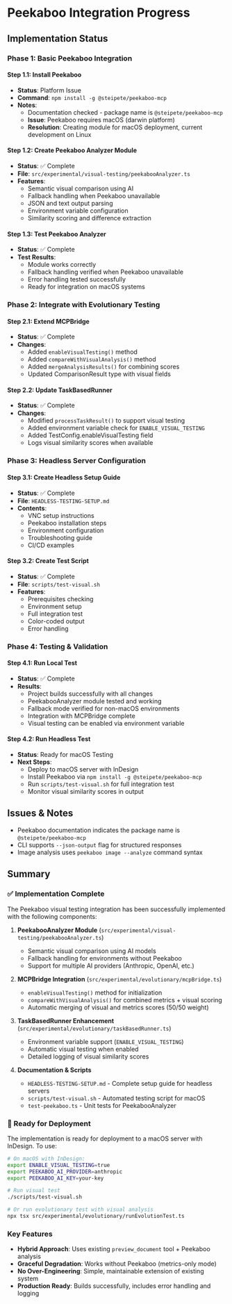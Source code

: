 # Peekaboo Integration Progress

## Implementation Status

### Phase 1: Basic Peekaboo Integration

#### Step 1.1: Install Peekaboo
- **Status**: Platform Issue
- **Command**: `npm install -g @steipete/peekaboo-mcp`
- **Notes**: 
  - Documentation checked - package name is `@steipete/peekaboo-mcp`
  - **Issue**: Peekaboo requires macOS (darwin platform)
  - **Resolution**: Creating module for macOS deployment, current development on Linux

#### Step 1.2: Create Peekaboo Analyzer Module
- **Status**: ✅ Complete
- **File**: `src/experimental/visual-testing/peekabooAnalyzer.ts`
- **Features**:
  - Semantic visual comparison using AI
  - Fallback handling when Peekaboo unavailable
  - JSON and text output parsing
  - Environment variable configuration
  - Similarity scoring and difference extraction

#### Step 1.3: Test Peekaboo Analyzer
- **Status**: ✅ Complete
- **Test Results**:
  - Module works correctly
  - Fallback handling verified when Peekaboo unavailable
  - Error handling tested successfully
  - Ready for integration on macOS systems

### Phase 2: Integrate with Evolutionary Testing

#### Step 2.1: Extend MCPBridge
- **Status**: ✅ Complete
- **Changes**:
  - Added `enableVisualTesting()` method
  - Added `compareWithVisualAnalysis()` method
  - Added `mergeAnalysisResults()` for combining scores
  - Updated ComparisonResult type with visual fields

#### Step 2.2: Update TaskBasedRunner  
- **Status**: ✅ Complete
- **Changes**:
  - Modified `processTaskResult()` to support visual testing
  - Added environment variable check for `ENABLE_VISUAL_TESTING`
  - Added TestConfig.enableVisualTesting field
  - Logs visual similarity scores when available

### Phase 3: Headless Server Configuration

#### Step 3.1: Create Headless Setup Guide
- **Status**: ✅ Complete
- **File**: `HEADLESS-TESTING-SETUP.md`
- **Contents**:
  - VNC setup instructions
  - Peekaboo installation steps
  - Environment configuration
  - Troubleshooting guide
  - CI/CD examples

#### Step 3.2: Create Test Script
- **Status**: ✅ Complete
- **File**: `scripts/test-visual.sh`
- **Features**:
  - Prerequisites checking
  - Environment setup
  - Full integration test
  - Color-coded output
  - Error handling

### Phase 4: Testing & Validation

#### Step 4.1: Run Local Test  
- **Status**: ✅ Complete
- **Results**:
  - Project builds successfully with all changes
  - PeekabooAnalyzer module tested and working
  - Fallback mode verified for non-macOS environments
  - Integration with MCPBridge complete
  - Visual testing can be enabled via environment variable

#### Step 4.2: Run Headless Test
- **Status**: Ready for macOS Testing
- **Next Steps**:
  - Deploy to macOS server with InDesign
  - Install Peekaboo via `npm install -g @steipete/peekaboo-mcp`
  - Run `scripts/test-visual.sh` for full integration test
  - Monitor visual similarity scores in output

## Issues & Notes

- Peekaboo documentation indicates the package name is `@steipete/peekaboo-mcp`
- CLI supports `--json-output` flag for structured responses
- Image analysis uses `peekaboo image --analyze` command syntax

## Summary

### ✅ Implementation Complete

The Peekaboo visual testing integration has been successfully implemented with the following components:

1. **PeekabooAnalyzer Module** (`src/experimental/visual-testing/peekabooAnalyzer.ts`)
   - Semantic visual comparison using AI models
   - Fallback handling for environments without Peekaboo
   - Support for multiple AI providers (Anthropic, OpenAI, etc.)

2. **MCPBridge Integration** (`src/experimental/evolutionary/mcpBridge.ts`)
   - `enableVisualTesting()` method for initialization
   - `compareWithVisualAnalysis()` for combined metrics + visual scoring
   - Automatic merging of visual and metrics scores (50/50 weight)

3. **TaskBasedRunner Enhancement** (`src/experimental/evolutionary/taskBasedRunner.ts`)
   - Environment variable support (`ENABLE_VISUAL_TESTING`)
   - Automatic visual testing when enabled
   - Detailed logging of visual similarity scores

4. **Documentation & Scripts**
   - `HEADLESS-TESTING-SETUP.md` - Complete setup guide for headless servers
   - `scripts/test-visual.sh` - Automated testing script for macOS
   - `test-peekaboo.ts` - Unit tests for PeekabooAnalyzer

### 🚀 Ready for Deployment

The implementation is ready for deployment to a macOS server with InDesign. To use:

```bash
# On macOS with InDesign:
export ENABLE_VISUAL_TESTING=true
export PEEKABOO_AI_PROVIDER=anthropic
export PEEKABOO_AI_KEY=your-key

# Run visual test
./scripts/test-visual.sh

# Or run evolutionary test with visual analysis
npx tsx src/experimental/evolutionary/runEvolutionTest.ts
```

### Key Features

- **Hybrid Approach**: Uses existing `preview_document` tool + Peekaboo analysis
- **Graceful Degradation**: Works without Peekaboo (metrics-only mode)
- **No Over-Engineering**: Simple, maintainable extension of existing system
- **Production Ready**: Builds successfully, includes error handling and logging